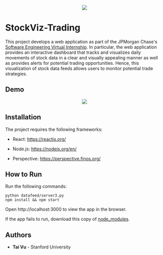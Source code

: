 <p align="center">
<a href="https://www.insidesherpa.com/virtual-internships/prototype/R5iK7HMxJGBgaSbvk/Technology%20Virtual%20Experience" target="_blank">
<img src="https://insidesherpa-assets.s3-ap-southeast-2.amazonaws.com/icons/jpmorgan/github+repo+images/jpm+gitub+.png"></a>
</p>

# StockViz-Trading

This project develops a web application as part of the JPMorgan Chase's [Software Engineering Virtual Internship](https://careers.jpmorgan.com/US/en/students/campaign/virtual-internship). In particular, the web application provides an interactive dashboard that tracks and visualizes daily movements of stock data in a clear and visually appealing manner as well as provides alerts for potential trading opportunities. Hence, this visualization of stock data feeds allows users to monitor potential trade strategies.

## Demo

<p align="center">
  <img src="https://taivu1998.github.io/assets/images/projects/JPMorganChase_Demo.gif">
</p>

## Installation

The project requires the following frameworks:

- React: https://reactjs.org/

- Node.js: https://nodejs.org/en/

- Perspective: https://perspective.finos.org/

## How to Run

Run the following commands:

```
python datafeed/server3.py
npm install && npm start
```

Open http://localhost:3000 to view the app in the browser.

If the app fails to run, download this copy of [node_modules](https://drive.google.com/file/d/1amF7C-4mRZCi3Ab5xuH0XCRQubp4aa_t/view).

## Authors

* **Tai Vu** - Stanford University
